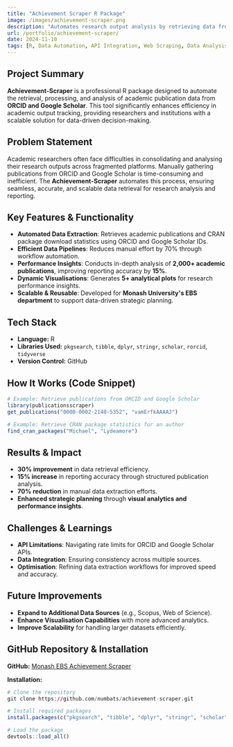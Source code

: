```yaml
---
title: "Achievement Scraper R Package"
image: /images/achievement-scraper.png
description: "Automates research output analysis by retrieving data from scholarly platforms."
url: /portfolio/achievement-scraper/
date: 2024-11-10
tags: [R, Data Automation, API Integration, Web Scraping, Data Analysis, Research Analytics]
---
```


## **Project Summary**

**Achievement-Scraper** is a professional R package designed to automate the retrieval, processing, and analysis of academic publication data from **ORCID and Google Scholar**. This tool significantly enhances efficiency in academic output tracking, providing researchers and institutions with a scalable solution for data-driven decision-making.

## **Problem Statement**

Academic researchers often face difficulties in consolidating and analysing their research outputs across fragmented platforms. Manually gathering publications from ORCID and Google Scholar is time-consuming and inefficient. The **Achievement-Scraper** automates this process, ensuring seamless, accurate, and scalable data retrieval for research analysis and reporting.

## **Key Features & Functionality**

- **Automated Data Extraction**: Retrieves academic publications and CRAN package download statistics using ORCID and Google Scholar IDs.
- **Efficient Data Pipelines**: Reduces manual effort by 70% through workflow automation.
- **Performance Insights**: Conducts in-depth analysis of **2,000+ academic publications**, improving reporting accuracy by **15%**.
- **Dynamic Visualisations**: Generates **5+ analytical plots** for research performance insights.
- **Scalable & Reusable**: Developed for **Monash University's EBS department** to support data-driven strategic planning.

## **Tech Stack**

- **Language:** R
- **Libraries Used:** `pkgsearch`, `tibble`, `dplyr`, `stringr`, `scholar`, `rorcid`, `tidyverse`
- **Version Control:** GitHub

## **How It Works (Code Snippet)**

```r
# Example: Retrieve publications from ORCID and Google Scholar
library(publicationsscraper)
get_publications("0000-0002-2140-5352", "vamErfkAAAAJ")
```

```r
# Example: Retrieve CRAN package statistics for an author
find_cran_packages("Michael", "Lydeamore")
```

## **Results & Impact**

- **30% improvement** in data retrieval efficiency.
- **15% increase** in reporting accuracy through structured publication analysis.
- **70% reduction** in manual data extraction efforts.
- **Enhanced strategic planning** through **visual analytics and performance insights**.

## **Challenges & Learnings**

- **API Limitations**: Navigating rate limits for ORCID and Google Scholar APIs.
- **Data Integration**: Ensuring consistency across multiple sources.
- **Optimisation**: Refining data extraction workflows for improved speed and accuracy.

## **Future Improvements**

- **Expand to Additional Data Sources** (e.g., Scopus, Web of Science).
- **Enhance Visualisation Capabilities** with more advanced analytics.
- **Improve Scalability** for handling larger datasets efficiently.

## **GitHub Repository & Installation**

**GitHub:** [Monash EBS Achievement Scraper](https://github.com/numbats/achievement-scraper)

**Installation:**

```r
# Clone the repository
git clone https://github.com/numbats/achievement-scraper.git

# Install required packages
install.packages(c("pkgsearch", "tibble", "dplyr", "stringr", "scholar", "rorcid", "tidyverse"))

# Load the package
devtools::load_all()
```



